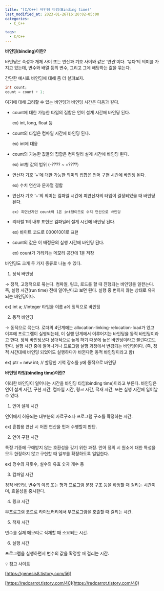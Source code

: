 ```yaml
---
title: "[C/C++] 바인딩 타임(Binding time)"
last_modified_at: 2023-01-26T16:20:02-05:00
categories:
  - C_C++

tags:
  - C/C++
---
```




**바인딩(binding)이란?**

바인딩은 속성과 개체 사이 또는 연산과 기호 사이와 같은 ‘연관’이다. ‘묶다’의 의미를 가지고 있는데, 변수와 배열 등의 변수, 그리고 그에 해당하는 값을 묶는다.

간단한 예시로 바인딩에 대해 좀 더 살펴보자.

```c
int count;
count = count + 1;
```

여기에 대해 고려할 수 있는 바인딩과 바인딩 시간은 다음과 같다. 

- count에 대한 가능한 타입의 집합은 언어 설계 시간에 바인딩 된다.
    
    ex) int, long, float 등
    
- count의 타입은 컴파일 시간에 바인딩 된다.
    
    ex) int에 대응
    
- count의 가능한 값들의 집합은 컴파일러 설계 시간에 바인딩 된다.
    
    ex) int형 값의 범위 (-???? ~ +????)
    
- 연산자 기호 ‘+’에 대한 가능한 의미의 집합은 언어 구현 시간에 바인딩 된다.
    
    ex) 수치 연산과 문자열 결합
    
- 연산자 기호 ‘+’의 의미는 컴파일 시간에 피연산자의 타입이 결정되었을 때 바인딩 된다.

      ex) 피연산자인 count와 1은 int형이므로 수치 연산으로 바인딩

- 리터럴 1의 내부 표현은 컴파일러 설계 시간에 바인딩 된다.
    
    ex) 바이트 코드로 00001001로 표현
    
- count의 값은 이 배정문의 실행 시간에 바인딩 된다.
    
    ex) count가 가리키는 메모리 공간에 1을 저장
    

바인딩도 크게 두 가지 종류로 나눌 수 있다.

1. 정적 바인딩

→  정적, 고정적으로 묶는다. 컴파일, 링크, 로드를 할 때 진행되는 바인딩을 일컫는다. 즉, 실행 시간(run time) 전에 일어난다고 보면 된다. 실행 중 변하지 않는 상태로 유지되는 바인딩이다.

ex) int a; //integer 타입을 이름 a에 정적으로 바인딩

2. 동적 바인딩

→ 동적으로 묶는다. 로더의 4단계에는 allocation-linking-relocation-load가 있고 이후에 프로그램이 실행되는데, 이 실행 단계에서 이루어지는 바인딩을 동적 바인딩이라고 한다. 정적 바인딩보다 상대적으로 늦게 하기 때문에 늦은 바인딩이라고 불린다고도 한다. 실행 시간 중에 일어나거나 프로그램 실행 과정에서 변경되는 바인딩이다. (즉, 정적 시간대에 바인딩 되었어도 실행하다가 바뀐다면 동적 바인딩이라고 함) 

ex) ptr = new int; // 할당한 기억 장소를 y에 동적으로 바인딩

**바인딩 타임(binding time)이란?**

이러한 바인딩이 일어나는 시간을 바인딩 타임(binding time)이라고 부른다. 바인딩은 언어 설계 시간, 구현 시간, 컴파일 시간, 링크 시간, 적재 시간, 또는 실행 시간에 일어날 수 있다.

1. 언어 설계 시간

언어에서 허용되는 대부분의 자료구조나 프로그램 구조를 확정하는 시간.

ex) 혼합용 연산 시 어떤 연산을 먼저 수행할지 판단.

2. 언어 구현 시간

특정 기종에 구애받지 않는 호환성을 갖기 위한 과정. 언어 정의 시 원소에 대한 특성을 모두 한정하지 않고 구현할 때 일부를 확정하도록 일임한다.

ex) 정수의 자릿수, 실수의 유효 숫자 개수 등

3. 컴파일 시간

정적 바인딩. 변수의 이름 또는 형과 프로그램 문장 구조 등을 확정할 때 걸리는 시간이며, 효율성을 중시한다. 

4. 링크 시간

부프로그램 코드로 라이브러리에서 부프로그램을 호출할 때 걸리는 시간.

5. 적재 시간

변수를 실제 메모리로 적재할 때 소요되는 시간.

6. 실행 시간

프로그램을 실행하면서 변수의 값을 확정할 때 걸리는 시간.

<aside>
💡 참고 사이트

</aside>

[https://genesis8.tistory.com/56]

[https://redcarrot.tistory.com/40](https://redcarrot.tistory.com/40)
